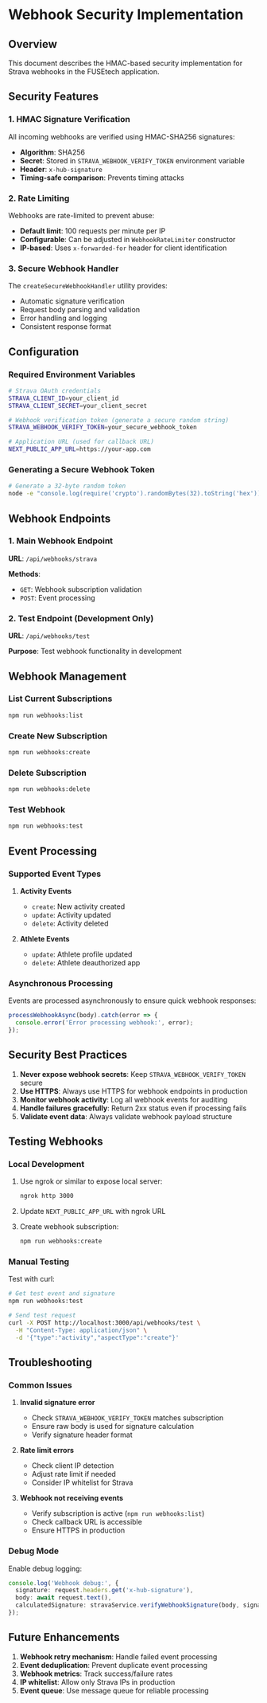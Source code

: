 # Webhook Security Implementation

## Overview

This document describes the HMAC-based security implementation for Strava webhooks in the FUSEtech application.

## Security Features

### 1. HMAC Signature Verification

All incoming webhooks are verified using HMAC-SHA256 signatures:

- **Algorithm**: SHA256
- **Secret**: Stored in `STRAVA_WEBHOOK_VERIFY_TOKEN` environment variable
- **Header**: `x-hub-signature`
- **Timing-safe comparison**: Prevents timing attacks

### 2. Rate Limiting

Webhooks are rate-limited to prevent abuse:

- **Default limit**: 100 requests per minute per IP
- **Configurable**: Can be adjusted in `WebhookRateLimiter` constructor
- **IP-based**: Uses `x-forwarded-for` header for client identification

### 3. Secure Webhook Handler

The `createSecureWebhookHandler` utility provides:

- Automatic signature verification
- Request body parsing and validation
- Error handling and logging
- Consistent response format

## Configuration

### Required Environment Variables

```bash
# Strava OAuth credentials
STRAVA_CLIENT_ID=your_client_id
STRAVA_CLIENT_SECRET=your_client_secret

# Webhook verification token (generate a secure random string)
STRAVA_WEBHOOK_VERIFY_TOKEN=your_secure_webhook_token

# Application URL (used for callback URL)
NEXT_PUBLIC_APP_URL=https://your-app.com
```

### Generating a Secure Webhook Token

```bash
# Generate a 32-byte random token
node -e "console.log(require('crypto').randomBytes(32).toString('hex'))"
```

## Webhook Endpoints

### 1. Main Webhook Endpoint

**URL**: `/api/webhooks/strava`

**Methods**:
- `GET`: Webhook subscription validation
- `POST`: Event processing

### 2. Test Endpoint (Development Only)

**URL**: `/api/webhooks/test`

**Purpose**: Test webhook functionality in development

## Webhook Management

### List Current Subscriptions

```bash
npm run webhooks:list
```

### Create New Subscription

```bash
npm run webhooks:create
```

### Delete Subscription

```bash
npm run webhooks:delete
```

### Test Webhook

```bash
npm run webhooks:test
```

## Event Processing

### Supported Event Types

1. **Activity Events**
   - `create`: New activity created
   - `update`: Activity updated
   - `delete`: Activity deleted

2. **Athlete Events**
   - `update`: Athlete profile updated
   - `delete`: Athlete deauthorized app

### Asynchronous Processing

Events are processed asynchronously to ensure quick webhook responses:

```typescript
processWebhookAsync(body).catch(error => {
  console.error('Error processing webhook:', error);
});
```

## Security Best Practices

1. **Never expose webhook secrets**: Keep `STRAVA_WEBHOOK_VERIFY_TOKEN` secure
2. **Use HTTPS**: Always use HTTPS for webhook endpoints in production
3. **Monitor webhook activity**: Log all webhook events for auditing
4. **Handle failures gracefully**: Return 2xx status even if processing fails
5. **Validate event data**: Always validate webhook payload structure

## Testing Webhooks

### Local Development

1. Use ngrok or similar to expose local server:
   ```bash
   ngrok http 3000
   ```

2. Update `NEXT_PUBLIC_APP_URL` with ngrok URL

3. Create webhook subscription:
   ```bash
   npm run webhooks:create
   ```

### Manual Testing

Test with curl:

```bash
# Get test event and signature
npm run webhooks:test

# Send test request
curl -X POST http://localhost:3000/api/webhooks/test \
  -H "Content-Type: application/json" \
  -d '{"type":"activity","aspectType":"create"}'
```

## Troubleshooting

### Common Issues

1. **Invalid signature error**
   - Check `STRAVA_WEBHOOK_VERIFY_TOKEN` matches subscription
   - Ensure raw body is used for signature calculation
   - Verify signature header format

2. **Rate limit errors**
   - Check client IP detection
   - Adjust rate limit if needed
   - Consider IP whitelist for Strava

3. **Webhook not receiving events**
   - Verify subscription is active (`npm run webhooks:list`)
   - Check callback URL is accessible
   - Ensure HTTPS in production

### Debug Mode

Enable debug logging:

```typescript
console.log('Webhook debug:', {
  signature: request.headers.get('x-hub-signature'),
  body: await request.text(),
  calculatedSignature: stravaService.verifyWebhookSignature(body, signature)
});
```

## Future Enhancements

1. **Webhook retry mechanism**: Handle failed event processing
2. **Event deduplication**: Prevent duplicate event processing
3. **Webhook metrics**: Track success/failure rates
4. **IP whitelist**: Allow only Strava IPs in production
5. **Event queue**: Use message queue for reliable processing